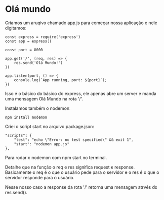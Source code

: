 # Olá mundo

Criamos um aruqivo chamado app.js para começar nossa aplicação e nele digitamos:

    const express = require('express')
    const app = express()

    const port = 8000

    app.get('/', (req, res) => {
        res.send('Olá Mundo!')
    })

    app.listen(port, () => {
        console.log(`App running, port: ${port}`);
    })

Isso é o básico do básico do express, ele apenas abre um server e manda uma mensagem Olá Mundo na rota '/'.

Instalamos também o nodemon:

    npm install nodemon

Criei o script start no arquivo package.json:

    "scripts": {
        "test": "echo \"Error: no test specified\" && exit 1",
        "start": "nodemon app.js"
    },

Para rodar o nodemon com npm start no terminal.

Detalhe que na função o req e res significa request e response. Basicamente o req é o que o usuário pede para o servidor e o res é o que o servidor responde para o usuário.

Nesse nosso caso a response da rota '/' retorna uma mensagem atrvés do res.send().

